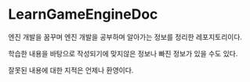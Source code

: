 # LearnGameEngineDoc
엔진 개발을 꿈꾸며 엔진 개발을 공부하며 알아가는 정보를 정리한 레포지토리이다.

학습한 내용을 바탕으로 작성되기에 맞지않은 정보나 빠진 정보가 있을 수도 있다. 

잘못된 내용에 대한 지적은 언제나 환영이다.
